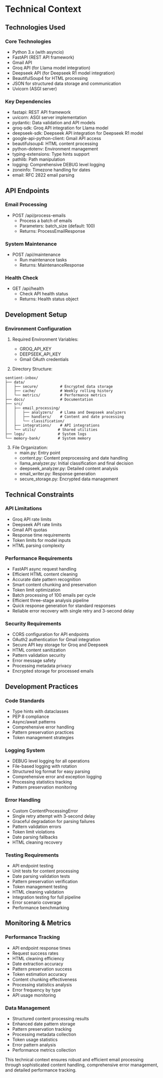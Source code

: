 # Technical Context

## Technologies Used

### Core Technologies
- Python 3.x (with asyncio)
- FastAPI (REST API framework)
- Gmail API
- Groq API (for Llama model integration)
- Deepseek API (for Deepseek R1 model integration)
- BeautifulSoup4 for HTML processing
- JSON for structured data storage and communication
- Uvicorn (ASGI server)

### Key Dependencies
- fastapi: REST API framework
- uvicorn: ASGI server implementation
- pydantic: Data validation and API models
- groq-sdk: Groq API integration for Llama model
- deepseek-sdk: Deepseek API integration for Deepseek R1 model
- google-api-python-client: Gmail API access
- beautifulsoup4: HTML content processing
- python-dotenv: Environment management
- typing-extensions: Type hints support
- pathlib: Path manipulation
- logging: Comprehensive DEBUG level logging
- zoneinfo: Timezone handling for dates
- email: RFC 2822 email parsing

## API Endpoints

### Email Processing
- POST /api/process-emails
  - Process a batch of emails
  - Parameters: batch_size (default: 100)
  - Returns: ProcessEmailResponse

### System Maintenance
- POST /api/maintenance
  - Run maintenance tasks
  - Returns: MaintenanceResponse

### Health Check
- GET /api/health
  - Check API health status
  - Returns: Health status object

## Development Setup

### Environment Configuration
1. Required Environment Variables:
   - GROQ_API_KEY
   - DEEPSEEK_API_KEY
   - Gmail OAuth credentials
   
2. Directory Structure:
```
sentient-inbox/
├── data/
│   ├── secure/          # Encrypted data storage
│   ├── cache/           # Weekly rolling history
│   └── metrics/         # Performance metrics
├── docs/                # Documentation
├── src/
│   ├── email_processing/
│   │   ├── analyzers/   # Llama and Deepseek analyzers
│   │   ├── handlers/    # Content and date processing
│   │   └── classification/
│   ├── integrations/    # API integrations
│   └── utils/          # Shared utilities
├── logs/               # System logs
└── memory-bank/        # System memory
```

3. File Organization:
   - main.py: Entry point
   - content.py: Content preprocessing and date handling
   - llama_analyzer.py: Initial classification and final decision
   - deepseek_analyzer.py: Detailed content analysis
   - email_writer.py: Response generation
   - secure_storage.py: Encrypted data management

## Technical Constraints

### API Limitations
- Groq API rate limits
- Deepseek API rate limits
- Gmail API quotas
- Response time requirements
- Token limits for model inputs
- HTML parsing complexity

### Performance Requirements
- FastAPI async request handling
- Efficient HTML content cleaning
- Accurate date pattern recognition
- Smart content chunking and preservation
- Token limit optimization
- Batch processing of 100 emails per cycle
- Efficient three-stage analysis pipeline
- Quick response generation for standard responses
- Reliable error recovery with single retry and 3-second delay

### Security Requirements
- CORS configuration for API endpoints
- OAuth2 authentication for Gmail integration
- Secure API key storage for Groq and Deepseek
- HTML content sanitization
- Pattern validation security
- Error message safety
- Processing metadata privacy
- Encrypted storage for processed emails

## Development Practices

### Code Standards
- Type hints with dataclasses
- PEP 8 compliance
- Async/await patterns
- Comprehensive error handling
- Pattern preservation practices
- Token management strategies

### Logging System
- DEBUG level logging for all operations
- File-based logging with rotation
- Structured log format for easy parsing
- Comprehensive error and exception logging
- Processing statistics tracking
- Pattern preservation monitoring

### Error Handling
- Custom ContentProcessingError
- Single retry attempt with 3-second delay
- Graceful degradation for parsing failures
- Pattern validation errors
- Token limit violations
- Date parsing fallbacks
- HTML cleaning recovery

### Testing Requirements
- API endpoint testing
- Unit tests for content processing
- Date parsing validation tests
- Pattern preservation verification
- Token management testing
- HTML cleaning validation
- Integration testing for full pipeline
- Error scenario coverage
- Performance benchmarking

## Monitoring & Metrics

### Performance Tracking
- API endpoint response times
- Request success rates
- HTML cleaning efficiency
- Date extraction accuracy
- Pattern preservation success
- Token estimation accuracy
- Content chunking effectiveness
- Processing statistics analysis
- Error frequency by type
- API usage monitoring

### Data Management
- Structured content processing results
- Enhanced date pattern storage
- Pattern preservation tracking
- Processing metadata collection
- Token usage statistics
- Error pattern analysis
- Performance metrics collection

This technical context ensures robust and efficient email processing through sophisticated content handling, comprehensive error management, and detailed performance tracking.
